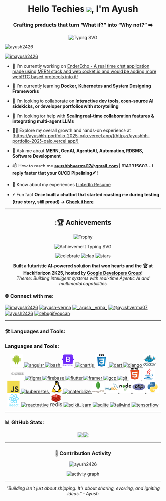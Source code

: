 <h1 align="center">Hello Techies <img src="https://media.giphy.com/media/hvRJCLFzcasrR4ia7z/giphy.gif" width="30px">, I'm Ayush</h1>
<h3 align="center">Crafting products that turn “What if?” into “Why not?” ➡️</h3>

<p align="center">
  <img src="https://readme-typing-svg.herokuapp.com?font=Fira+Code&size=22&pause=1000&color=09F7FF&center=true&vCenter=true&width=435&lines=Full-Stack+Developer;Open-Source+Contributor;AI+Builder;Code+with+Purpose+%F0%9F%94%A5" alt="Typing SVG" />
</p>

<p align="left"> <img src="https://komarev.com/ghpvc/?username=ayush2426&label=Profile%20views&color=0e75b6&style=flat" alt="ayush2426" /> </p>

<p align="left"> <a href="https://twitter.com/imayush2426" target="blank"><img src="https://img.shields.io/twitter/follow/imayush2426?logo=twitter&style=for-the-badge" alt="imayush2426" /></a> </p>

- 🔭 I’m currently working on [EnderEcho - A real time chat application made using MERN stack and web socket.io and would be adding more webRTC based protocols into it!](https://github.com/Ayush2426/EnderxEcho)

- 🌱 I’m currently learning **Docker, Kubernetes and System Designing Frameworks**

- 👯 I’m looking to collaborate on **Interactive dev tools, open-source AI sidekicks, or developer portfolios with storytelling**

- 🤝 I’m looking for help with **Scaling real-time collaboration features & integrating multi-agent LLMs**

- 👨‍💻 Explore my overall growth and hands-on experience at [https://ayushhh-portfolio-2025-oalo.vercel.app/](https://ayushhh-portfolio-2025-oalo.vercel.app/)

- 💬 Ask me about **MERN, GenAI, AgenticAI, Automation, RDBMS, Software Development**

- 📫 How to reach me **ayushhhverma07@gmail.com | 9142315603 - I reply faster that your CI/CD Pipelining🪶!**

- 📄 Know about my experiences [LinkedIn Resume](https://www.linkedin.com/in/ayush-verma-a076a7360/overlay/1752561508004/single-media-viewer/?profileId=ACoAAFnNpucBOSIubzxkffI26pPQLiuFOvkxTf0)

- ⚡ Fun fact **Once built a chatbot that started roasting me during testing (true story, still proud) → [Check it here](https://endermenchatbotaiayushhh.vercel.app/)**

---
<h2 align="center">:🏆 Achievements</h2>

<p align="center"> <img src="https://media.giphy.com/media/26FPGtK9nqgWfP6Lm/giphy.gif" width="120" alt="Trophy" /> </p> <p align="center"> <img src="https://readme-typing-svg.demolab.com?font=Fira+Code&size=22&duration=3000&pause=1000&color=F7F730&center=true&vCenter=true&width=600&lines=🏅+Winner+of+SIH+HackHorizon+2K25;🏁+Organized+by+Google+Developers+Group;🧠+AI-Themed+Innovation+Challenge;🚀+Built+an+AgenticAI+powered+solution!" alt="Achievement Typing SVG" /> </p> <p align="center"> <img src="https://media.giphy.com/media/xT9IgzoKnwFNmISR8I/giphy.gif" width="160" alt="celebrate"/> <img src="https://media.giphy.com/media/jUwpNzg9IcyrK/giphy.gif" width="140" alt="clap"/> <img src="https://media.giphy.com/media/xT0Gqz6xMOlGZwN8uk/giphy.gif" width="160" alt="stars"/> </p> <p align="center"> <b>Built a futuristic AI-powered solution that won hearts and the 🏆 at HackHorizon 2K25, hosted by <a href="https://gdg.community.dev/" target="_blank">Google Developers Group</a>!</b><br> <i>Theme: Building intelligent systems with real-time Agentic AI and multimodal capabilities</i> </p>

<h3 align="left">🌐 Connect with me:</h3>
<p align="left">
  <a href="https://twitter.com/imayush2426" target="blank"><img align="center" src="https://raw.githubusercontent.com/rahuldkjain/github-profile-readme-generator/master/src/images/icons/Social/twitter.svg" alt="imayush2426" height="30" width="40" /></a>
  <a href="https://linkedin.com/in/ayush-verma" target="blank"><img align="center" src="https://raw.githubusercontent.com/rahuldkjain/github-profile-readme-generator/master/src/images/icons/Social/linked-in-alt.svg" alt="ayush-verma" height="30" width="40" /></a>
  <a href="https://instagram.com/_ayush__vrma_" target="blank"><img align="center" src="https://raw.githubusercontent.com/rahuldkjain/github-profile-readme-generator/master/src/images/icons/Social/instagram.svg" alt="_ayush__vrma_" height="30" width="40" /></a>
  <a href="https://www.hackerrank.com/@ayushverma07" target="blank"><img align="center" src="https://raw.githubusercontent.com/rahuldkjain/github-profile-readme-generator/master/src/images/icons/Social/hackerrank.svg" alt="@ayushverma07" height="30" width="40" /></a>
  <a href="https://codeforces.com/profile/ayush2426" target="blank"><img align="center" src="https://raw.githubusercontent.com/rahuldkjain/github-profile-readme-generator/master/src/images/icons/Social/codeforces.svg" alt="ayush2426" height="30" width="40" /></a>
  <a href="https://www.leetcode.com/debugifyoucan" target="blank"><img align="center" src="https://raw.githubusercontent.com/rahuldkjain/github-profile-readme-generator/master/src/images/icons/Social/leet-code.svg" alt="debugifyoucan" height="30" width="40" /></a>
</p>

---

<h3 align="left">🛠️ Languages and Tools:</h3>

<h3 align="left">Languages and Tools:</h3>
<p align="center">
  <a href="https://developer.android.com" target="_blank" rel="noreferrer">
    <img src="https://raw.githubusercontent.com/devicons/devicon/master/icons/android/android-original-wordmark.svg" alt="android" width="40" height="40"/>
  </a>
  <a href="https://angular.io" target="_blank" rel="noreferrer">
    <img src="https://angular.io/assets/images/logos/angular/angular.svg" alt="angular" width="40" height="40"/>
  </a>
  <a href="https://www.gnu.org/software/bash/" target="_blank" rel="noreferrer">
    <img src="https://www.vectorlogo.zone/logos/gnu_bash/gnu_bash-icon.svg" alt="bash" width="40" height="40"/>
  </a>
  <a href="https://getbootstrap.com" target="_blank" rel="noreferrer">
    <img src="https://raw.githubusercontent.com/devicons/devicon/master/icons/bootstrap/bootstrap-plain-wordmark.svg" alt="bootstrap" width="40" height="40"/>
  </a>
  <a href="https://www.chartjs.org" target="_blank" rel="noreferrer">
    <img src="https://www.chartjs.org/media/logo-title.svg" alt="chartjs" width="40" height="40"/>
  </a>
  <a href="https://www.w3schools.com/css/" target="_blank" rel="noreferrer">
    <img src="https://raw.githubusercontent.com/devicons/devicon/master/icons/css3/css3-original-wordmark.svg" alt="css3" width="40" height="40"/>
  </a>
  <a href="https://dart.dev" target="_blank" rel="noreferrer">
    <img src="https://www.vectorlogo.zone/logos/dartlang/dartlang-icon.svg" alt="dart" width="40" height="40"/>
  </a>
  <a href="https://www.djangoproject.com/" target="_blank" rel="noreferrer">
    <img src="https://cdn.worldvectorlogo.com/logos/django.svg" alt="django" width="40" height="40"/>
  </a>
  <a href="https://www.docker.com/" target="_blank" rel="noreferrer">
    <img src="https://raw.githubusercontent.com/devicons/devicon/master/icons/docker/docker-original-wordmark.svg" alt="docker" width="40" height="40"/>
  </a>
  <a href="https://expressjs.com" target="_blank" rel="noreferrer">
    <img src="https://raw.githubusercontent.com/devicons/devicon/master/icons/express/express-original-wordmark.svg" alt="express" width="40" height="40"/>
  </a>
  <a href="https://www.figma.com/" target="_blank" rel="noreferrer">
    <img src="https://www.vectorlogo.zone/logos/figma/figma-icon.svg" alt="figma" width="40" height="40"/>
  </a>
  <a href="https://firebase.google.com/" target="_blank" rel="noreferrer">
    <img src="https://www.vectorlogo.zone/logos/firebase/firebase-icon.svg" alt="firebase" width="40" height="40"/>
  </a>
  <a href="https://flutter.dev" target="_blank" rel="noreferrer">
    <img src="https://www.vectorlogo.zone/logos/flutterio/flutterio-icon.svg" alt="flutter" width="40" height="40"/>
  </a>
  <a href="https://www.framer.com/" target="_blank" rel="noreferrer">
    <img src="https://www.vectorlogo.zone/logos/framer/framer-icon.svg" alt="framer" width="40" height="40"/>
  </a>
  <a href="https://cloud.google.com" target="_blank" rel="noreferrer">
    <img src="https://www.vectorlogo.zone/logos/google_cloud/google_cloud-icon.svg" alt="gcp" width="40" height="40"/>
  </a>
  <a href="https://git-scm.com/" target="_blank" rel="noreferrer">
    <img src="https://www.vectorlogo.zone/logos/git-scm/git-scm-icon.svg" alt="git" width="40" height="40"/>
  </a>
  <a href="https://www.w3.org/html/" target="_blank" rel="noreferrer">
    <img src="https://raw.githubusercontent.com/devicons/devicon/master/icons/html5/html5-original-wordmark.svg" alt="html5" width="40" height="40"/>
  </a>
  <a href="https://www.java.com" target="_blank" rel="noreferrer">
    <img src="https://raw.githubusercontent.com/devicons/devicon/master/icons/java/java-original.svg" alt="java" width="40" height="40"/>
  </a>
  <a href="https://developer.mozilla.org/en-US/docs/Web/JavaScript" target="_blank" rel="noreferrer">
    <img src="https://raw.githubusercontent.com/devicons/devicon/master/icons/javascript/javascript-original.svg" alt="javascript" width="40" height="40"/>
  </a>
  <a href="https://kubernetes.io" target="_blank" rel="noreferrer">
    <img src="https://www.vectorlogo.zone/logos/kubernetes/kubernetes-icon.svg" alt="kubernetes" width="40" height="40"/>
  </a>
  <a href="https://www.linux.org/" target="_blank" rel="noreferrer">
    <img src="https://raw.githubusercontent.com/devicons/devicon/master/icons/linux/linux-original.svg" alt="linux" width="40" height="40"/>
  </a>
  <a href="https://materializecss.com/" target="_blank" rel="noreferrer">
    <img src="https://raw.githubusercontent.com/prplx/svg-logos/5585531d45d294869c4eaab4d7cf2e9c167710a9/svg/materialize.svg" alt="materialize" width="40" height="40"/>
  </a>
  <a href="https://www.mongodb.com/" target="_blank" rel="noreferrer">
    <img src="https://raw.githubusercontent.com/devicons/devicon/master/icons/mongodb/mongodb-original-wordmark.svg" alt="mongodb" width="40" height="40"/>
  </a>
  <a href="https://www.mysql.com/" target="_blank" rel="noreferrer">
    <img src="https://raw.githubusercontent.com/devicons/devicon/master/icons/mysql/mysql-original-wordmark.svg" alt="mysql" width="40" height="40"/>
  </a>
  <a href="https://nodejs.org" target="_blank" rel="noreferrer">
    <img src="https://raw.githubusercontent.com/devicons/devicon/master/icons/nodejs/nodejs-original-wordmark.svg" alt="nodejs" width="40" height="40"/>
  </a>
  <a href="https://www.php.net" target="_blank" rel="noreferrer">
    <img src="https://raw.githubusercontent.com/devicons/devicon/master/icons/php/php-original.svg" alt="php" width="40" height="40"/>
  </a>
  <a href="https://www.python.org" target="_blank" rel="noreferrer">
    <img src="https://raw.githubusercontent.com/devicons/devicon/master/icons/python/python-original.svg" alt="python" width="40" height="40"/>
  </a>
  <a href="https://reactjs.org/" target="_blank" rel="noreferrer">
    <img src="https://raw.githubusercontent.com/devicons/devicon/master/icons/react/react-original-wordmark.svg" alt="react" width="40" height="40"/>
  </a>
  <a href="https://reactnative.dev/" target="_blank" rel="noreferrer">
    <img src="https://reactnative.dev/img/header_logo.svg" alt="reactnative" width="40" height="40"/>
  </a>
  <a href="https://redis.io" target="_blank" rel="noreferrer">
    <img src="https://raw.githubusercontent.com/devicons/devicon/master/icons/redis/redis-original-wordmark.svg" alt="redis" width="40" height="40"/>
  </a>
  <a href="https://scikit-learn.org/" target="_blank" rel="noreferrer">
    <img src="https://upload.wikimedia.org/wikipedia/commons/0/05/Scikit_learn_logo_small.svg" alt="scikit_learn" width="40" height="40"/>
  </a>
  <a href="https://www.sqlite.org/" target="_blank" rel="noreferrer">
    <img src="https://www.vectorlogo.zone/logos/sqlite/sqlite-icon.svg" alt="sqlite" width="40" height="40"/>
  </a>
  <a href="https://tailwindcss.com/" target="_blank" rel="noreferrer">
    <img src="https://www.vectorlogo.zone/logos/tailwindcss/tailwindcss-icon.svg" alt="tailwind" width="40" height="40"/>
  </a>
  <a href="https://www.tensorflow.org" target="_blank" rel="noreferrer">
    <img src="https://www.vectorlogo.zone/logos/tensorflow/tensorflow-icon.svg" alt="tensorflow" width="40" height="40"/>
  </a>
</p>


---

<h3 align="left">📊 GitHub Stats:</h3>

<p align="center">
  <img width="48%" src="https://github-readme-stats.vercel.app/api?username=ayush2426&show_icons=true&theme=radical" />
  <img width="48%" src="https://github-readme-stats.vercel.app/api/top-langs/?username=ayush2426&layout=compact&theme=radical" />
</p>

---

<h3 align="center">🚀 Contribution Activity</h3>

<p align="center" ><img align="center" src="https://github-readme-streak-stats.herokuapp.com/?user=ayush2426&" alt="ayush2426" /></p>

<p align="center">
  <img src="https://github-readme-activity-graph.vercel.app/graph?username=ayush2426&theme=react-dark&hide_border=true" alt="activity graph" />
</p>

---

<p align="center">
  <i>“Building isn't just about shipping. It's about sharing, evolving, and igniting ideas.” – Ayush</i>
</p>

